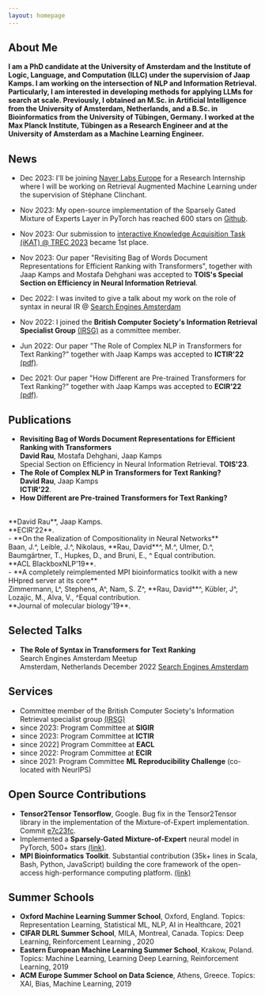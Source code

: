 ```yaml
---
layout: homepage
---
```


## About Me
**I am a PhD candidate at the University of Amsterdam and the Institute of Logic, Language, and Computation (ILLC) under the supervision of Jaap Kamps. I am working on the intersection of NLP and Information Retrieval.  Particularly, I am interested in developing methods for applying LLMs for search at scale. Previously, I obtained an M.Sc. in Artificial Intelligence from the University of Amsterdam, Netherlands, and a B.Sc. in Bioinformatics from the University of Tübingen, Germany. I worked at the Max Planck Institute, Tübingen as a Research Engineer and at the University of Amsterdam as a Machine Learning Engineer.**


## News

- Dec 2023: I'll be joining [Naver Labs Europe](https://europe.naverlabs.com/) for a Research Internship where I will be working on Retrieval Augmented Machine Learning under the supervision of Stéphane Clinchant.
  
- Nov 2023: My open-source implementation of the Sparsely Gated Mixture of Experts Layer in PyTorch has reached 600 stars on [Github](https://github.com/davidmrau/mixture-of-experts).
  
- Nov 2023: Our submission to [interactive Knowledge Acquisition Task (iKAT) @ TREC 2023](https://www.trecikat.com/) became 1st place.
  
- Nov 2023: Our paper "Revisiting Bag of Words Document Representations for Efficient Ranking with Transformers", together with Jaap Kamps and Mostafa Dehghani was accepted to **TOIS's Special Section on Efficiency in Neural Information Retrieval**.
  
- Dec 2022: I was invited to give a talk about my work on the role of syntax in neural IR @ [Search Engines Amsterdam](https://www.meetup.com/sea-search-engines-amsterdam/events/289184753/)
  
- Nov 2022: I joined the **British Computer Society's Information Retrieval Specialist Group** [(IRSG)](https://www.bcs.org/membership-and-registrations/member-communities/information-retrieval-specialist-group/) as a committee member.
  
-  Jun 2022: Our paper "The Role of Complex NLP in Transformers for Text Ranking?" together with Jaap Kamps was accepted to **ICTIR'22** [(pdf)](https://arxiv.org/pdf/2207.02522.pdf).
  
 - Dec 2021: Our paper "How Different are Pre-trained Transformers for Text Ranking?" together with Jaap Kamps was accepted to **ECIR'22** [(pdf)](https://arxiv.org/pdf/2204.07233.pdf).

## Publications

- **Revisiting Bag of Words Document Representations for Efficient Ranking with Transformers**
  <br>
  **David Rau**, Mostafa Dehghani, Jaap Kamps
  <br>
  Special Section on Efficiency in Neural Information Retrieval. **TOIS'23**.
  <br>
- **The Role of Complex NLP in Transformers for Text Ranking?**
  <br>
  **David Rau**, Jaap Kamps
  <br>
  **ICTIR'22**.
  <br>
 - **How Di fferent are Pre-trained Transformers for Text Ranking?**
  <br>
  **David Rau**, Jaap Kamps.
  <br>
  **ECIR'22**.
  <br>
- **On the Realization of Compositionality in Neural Networks**
  <br>
  Baan, J.^, Leible, J.^, Nikolaus, **Rau, David**^, M.^, Ulmer, D.^, Baumgärtner, T., Hupkes, D., and Bruni, E., ^ Equal contribution.
  <br>
  **ACL BlackboxNLP'19**.
  <br>
- **A completely reimplemented MPI bioinformatics toolkit with a new HHpred server at its core**
 <br>
  Zimmermann, L^, Stephens, A^, Nam, S. Z^, **Rau, David**^, Kübler, J^, Lozajic, M., Alva, V., ^Equal contribution.
 <br>
 **Journal of molecular biology'19**.
 <br>
 


## Selected Talks

- **The Role of Syntax in Transformers for Text Ranking**
  <br>
  Search Engines Amsterdam Meetup
  <br>
  Amsterdam, Netherlands December 2022 [Search Engines Amsterdam](https://www.meetup.com/sea-search-engines-amsterdam/events/289184753/)
  

## Services

- Committee member of the British Computer Society's Information Retrieval specialist group [(IRSG)](https://www.bcs.org/membership-and-registrations/member-communities/information-retrieval-specialist-group/)
- since 2023: Program Committee at **SIGIR** 
- since 2023: Program Committee at **ICTIR** 
- since 2022] Program Committee at **EACL** 
- since 2022: Program Committee at **ECIR** 
- since 2021: Program Committee **ML Reproducibility Challenge** (co-located with NeurIPS)

## Open Source Contributions
- **Tensor2Tensor Tensorflow**, Google. Bug fix in the Tensor2Tensor library in the implementation of the Mixture-of-Expert implementation. Commit
[e7c23fc](https://github.com/tensorflow/tensor2tensor/pull/1627).
- Implemented a **Sparsely-Gated Mixture-of-Expert** neural model in PyTorch, 500+ stars [(link)](https://github.com/davidmrau/mixture-of-experts).
- **MPI Bioinformatics Toolkit**. Substantial contribution (35k+ lines in Scala, Bash, Python, JavaScript) building the core framework of the
open-access high-performance computing platform. [(link)](https://github.com/proteinevolution/Toolkit/graphs/contributors)

## Summer Schools
- **Oxford Machine Learning Summer School**, Oxford, England. Topics: Representation Learning, Statistical ML, NLP, AI in Healthcare, 2021
- **CIFAR DLRL Summer School**, MILA, Montreal, Canada. Topics: Deep Learning, Reinforcement Learning , 2020
- **Eastern European Machine Learning Summer School**, Krakow, Poland. Topics: Machine Learning, Learning Deep Learning, Reinforcement Learning, 2019
- **ACM Europe Summer School on Data Science**, Athens, Greece. Topics: XAI, Bias, Machine Learning, 2019
